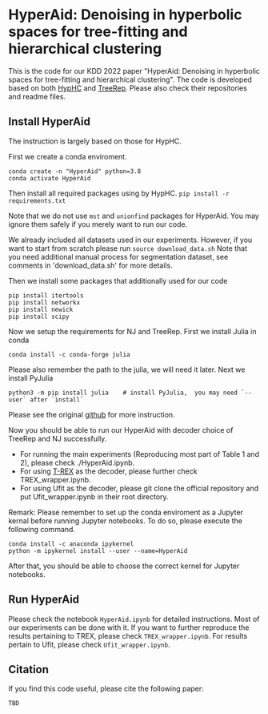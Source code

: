 # HyperAid: Denoising in hyperbolic spaces for tree-fitting and hierarchical clustering
This is the code for our KDD 2022 paper "HyperAid: Denoising in hyperbolic spaces for tree-fitting and hierarchical clustering". The code is developed based on both [HypHC](https://github.com/HazyResearch/HypHC) and [TreeRep](https://github.com/rsonthal/TreeRep). Please also check their repositories and readme files.

## Install HyperAid
The instruction is largely based on those for HypHC.

First we create a conda enviroment.
```
conda create -n "HyperAid" python=3.8
conda activate HyperAid
```
Then install all required packages using by HypHC.
```pip install -r requirements.txt```

Note that we do not use `mst` and `unionfind` packages for HyperAid. You may ignore them safely if you merely want to run our code.

We already included all datasets used in our experiments. However, if you want to start from scratch please run
```source download_data.sh```
Note that you need additional manual process for segmentation dataset, see comments in 'download_data.sh' for more details.

Then we install some packages that additionally used for our code
```
pip install itertools
pip install networkx
pip install newick
pip install scipy
```

Now we setup the requirements for NJ and TreeRep. First we install Julia in conda
```
conda install -c conda-forge julia
```
Please also remember the path to the julia, we will need it later. Next we install PyJulia
```
python3 -m pip install julia    # install PyJulia,  you may need `--user` after `install`
```
Please see the original [github](https://github.com/JuliaPy/pyjulia) for more instruction.

Now you should be able to run our HyperAid with decoder choice of TreeRep and NJ successfully. 

- For running the main experiments (Reproducing most part of Table 1 and 2), please check ./HyperAid.ipynb.
- For using [T-REX](http://www.trex.uqam.ca/index.php?action=home) as the decoder, please further check TREX_wrapper.ipynb.
- For using Ufit as the decoder, please git clone the official repository and put Ufit_wrapper.ipynb in their root directory.

Remark: Please remember to set up the conda enviroment as a Jupyter kernal before running Jupyter notebooks. To do so, please execute the following command.

```
conda install -c anaconda ipykernel
python -m ipykernel install --user --name=HyperAid
```
After that, you should be able to choose the correct kernel for Jupyter notebooks. 

## Run HyperAid
Please check the notebook `HyperAid.ipynb` for detailed instructions. Most of our experiments can be done with it. If you want to further reproduce the results pertaining to TREX, please check `TREX_wrapper.ipynb`. For results pertain to Ufit, please check `Ufit_wrapper.ipynb`.

## Citation

If you find this code useful, please cite the following paper:

```
TBD
```
